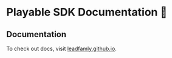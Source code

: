 # Playable SDK Documentation 📝

## Documentation

To check out docs, visit [leadfamly.github.io](https://playable.github.io).
